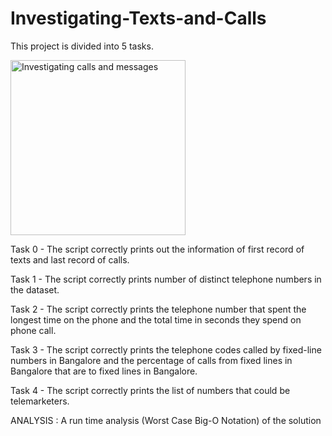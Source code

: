 # Investigating-Texts-and-Calls

This project is divided into 5 tasks.

    
<img width="280" alt="Investigating calls and messages" src="https://user-images.githubusercontent.com/40309757/105427196-a0478180-5c72-11eb-892b-20c42eb7a72d.PNG">
    
    
 Task 0 - The script correctly prints out the information of first record of texts and last record of calls.
 
 Task 1 - The script correctly prints number of distinct telephone numbers in the dataset.
 
 Task 2 - The script correctly prints the telephone number that spent the longest time on the phone and the total time in seconds they spend on phone call.
 
 Task 3 - The script correctly prints the telephone codes called by fixed-line numbers in Bangalore and the percentage of calls from fixed lines in Bangalore that are to                  fixed lines in Bangalore.
 
 Task 4 - The script correctly prints the list of numbers that could be telemarketers.
    
    
 ANALYSIS :  A run time analysis (Worst Case Big-O Notation) of the solution

